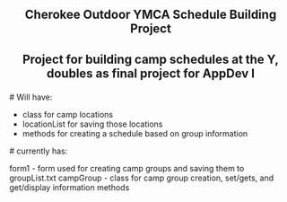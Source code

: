 ## <p align="center">Cherokee Outdoor YMCA Schedule Building Project</p>
## <p align="center">Project for building camp schedules at the Y, doubles as final project for AppDev I</p>
<p>
</p>
# Will have:

  - class for camp locations
  - locationList for saving those locations
  - methods for creating a schedule based on group information

<p>
</p>
# currently has:

  form1 - form used for creating camp groups and saving them to groupList.txt
  campGroup - class for camp group creation, set/gets, and get/display information methods
